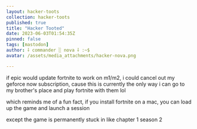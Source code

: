 ```yaml
---
layout: hacker-toots
collection: hacker-toots
published: true
title: "Hacker Tooted"
date: 2023-06-03T01:54:35Z
pinned: false
tags: [mastodon]
author: ⸸ commander ░ nova ⸸ :~$
avatar: /assets/media_attachments/hacker-nova.png

---
```


<p>if epic would update fortnite to work on m1/m2, i could cancel out my geforce now subscription, cause this is currently the only way i can go to my brother&#39;s place and play fortnite with them lol</p><p>which reminds me of a fun fact, if you install fortnite on a mac, you can load up the game and launch a session</p><p>except the game is permanently stuck in like chapter 1 season 2</p>


